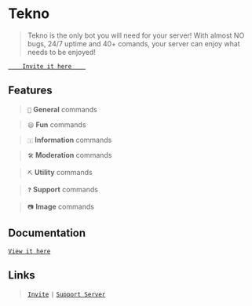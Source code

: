 # Tekno

> Tekno is the only bot you will need for your server! With almost NO bugs, 24/7 uptime and 40+ comands, your server can enjoy what needs to be enjoyed!

[`     Invite it here     `](https://dsc.gg/tekno)

## Features

> `📖` **General** commands

> `😄` **Fun** commands

> `🇮` **Information** commands

> `🛠️` **Moderation** commands

> `⛏️` **Utility** commands

> `❓` **Support** commands

> `📷` **Image** commands

## Documentation

[` View it here `](https://tekno.gitbook.io/docs/)

## Links

> [`Invite`](https://dsc.gg/tekno) `|` [`Support Server`](https://discord.gg/8qnMgRUuHJ)
